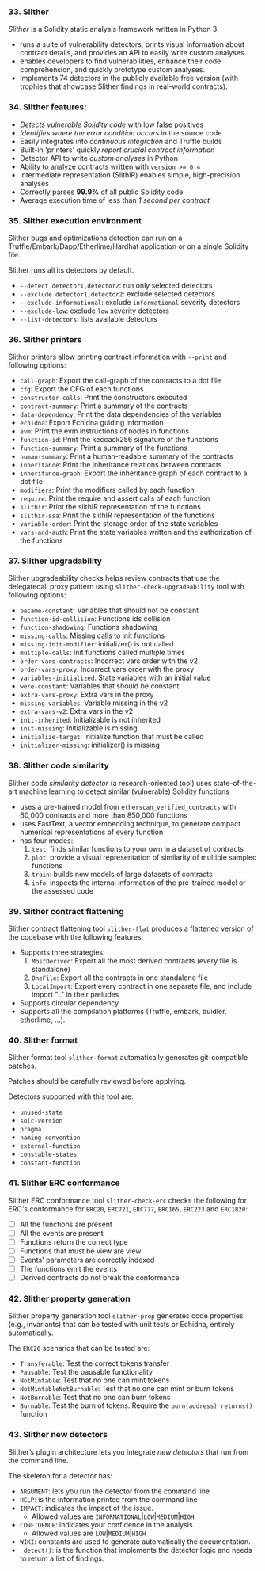 ### 33. Slither

*Slither* is a Solidity static analysis framework written in Python 3.
- runs a suite of vulnerability detectors, prints visual information about contract details, and provides an API to easily write custom analyses.
- enables developers to find vulnerabilities, enhance their code comprehension, and quickly prototype custom analyses.
- implements 74 detectors in the publicly available free version (with trophies that showcase Slither findings in real-world contracts).

### 34. Slither features:

- *Detects vulnerable Solidity code* with low false positives
- *Identifies where the error condition occurs* in the source code
- Easily integrates into *continuous integration* and Truffle builds
- Built-in 'printers' quickly *report crucial contract information*
- Detector API to write *custom analyses* in Python
- Ability to analyze contracts written with `version >= 0.4`
- Intermediate representation (SlithIR) enables simple, high-precision analyses
- Correctly parses **99.9%** of all public Solidity code
- Average execution time of less than *1 second per contract*

### 35. Slither execution environment

Slither bugs and optimizations detection can run on a Truffle/Embark/Dapp/Etherlime/Hardhat application or on a single Solidity file.

Slither runs all its detectors by default.
- `--detect detector1,detector2`: run only selected detectors
- `--exclude detector1,detector2`: exclude selected detectors
- `--exclude-informational`: exclude `informational` severity detectors
- `--exclude-low`: exclude `low` severity detectors
- `--list-detectors`: lists available detectors

### 36. Slither printers

Slither printers allow printing contract information with `--print` and following options:
- `call-graph`: Export the call-graph of the contracts to a dot file
- `cfg`: Export the CFG of each functions
- `constructor-calls`: Print the constructors executed
- `contract-summary`: Print a summary of the contracts
- `data-dependency`: Print the data dependencies of the variables
- `echidna`: Export Echidna guiding information
- `evm`: Print the evm instructions of nodes in functions
- `function-id`: Print the keccack256 signature of the functions
- `function-summary`: Print a summary of the functions
- `human-summary`: Print a human-readable summary of the contracts
- `inheritance`: Print the inheritance relations between contracts
- `inheritance-graph`: Export the inheritance graph of each contract to a dot file
- `modifiers`: Print the modifiers called by each function
- `require`: Print the require and assert calls of each function
- `slithir`: Print the slithIR representation of the functions
- `slithir-ssa`: Print the slithIR representation of the functions          
- `variable-order`: Print the storage order of the state variables
- `vars-and-auth`: Print the state variables written and the authorization of the functions

### 37. Slither upgradability

Slither upgradeability checks helps review contracts that use the delegatecall proxy pattern using `slither-check-upgradeability` tool with following options:
- `became-constant`: Variables that should not be constant
- `function-id-collision`: Functions ids collision
- `function-shadowing`: Functions shadowing
- `missing-calls`: Missing calls to init functions
- `missing-init-modifier`: initializer() is not called
- `multiple-calls`: Init functions called multiple times
- `order-vars-contracts`: Incorrect vars order with the v2
- `order-vars-proxy`: Incorrect vars order with the proxy
- `variables-initialized`: State variables with an initial value
- `were-constant`: Variables that should be constant
- `extra-vars-proxy`: Extra vars in the proxy
- `missing-variables`: Variable missing in the v2
- `extra-vars-v2`: Extra vars in the v2
- `init-inherited`: Initializable is not inherited
- `init-missing`: Initializable is missing
- `initialize-target`: Initialize function that must be called
- `initializer-missing`: initializer() is missing

### 38. Slither code similarity

Slither code *similarity detector* (a research-oriented tool) uses state-of-the-art machine learning to detect similar (vulnerable) Solidity functions
- uses a pre-trained model from `etherscan_verified_contracts` with 60,000 contracts and more than 850,000 functions
- uses FastText, a vector embedding technique, to generate compact numerical representations of every function
- has four modes:
    1. `test`: finds similar functions to your own in a dataset of contracts
    2. `plot`: provide a visual representation of similarity of multiple sampled functions
    3. `train`: builds new models of large datasets of contracts
    4. `info`: inspects the internal information of the pre-trained model or the assessed code

### 39. Slither contract flattening

Slither contract flattening tool `slither-flat` produces a flattened version of the codebase with the following features:
- Supports three strategies:
    1. `MostDerived`: Export all the most derived contracts (every file is standalone)
    2. `OneFile`: Export all the contracts in one standalone file
    3. `LocalImport`: Export every contract in one separate file, and include import ".." in their preludes
- Supports circular dependency
- Supports all the compilation platforms (Truffle, embark, buidler, etherlime, ...).

### 40. Slither format

Slither format tool `slither-format` automatically generates git-compatible patches.

Patches should be carefully reviewed before applying.

Detectors supported with this tool are:
- `unused-state`
- `solc-version`
- `pragma`
- `naming-convention`
- `external-function`
- `constable-states`
- `constant-function`

### 41. Slither ERC conformance

Slither ERC conformance tool `slither-check-erc` checks the following for ERC's conformance for `ERC20`, `ERC721`, `ERC777`, `ERC165`, `ERC223` and `ERC1820`:
- [ ] All the functions are present
- [ ] All the events are present
- [ ] Functions return the correct type
- [ ] Functions that must be view are view
- [ ] Events' parameters are correctly indexed
- [ ] The functions emit the events
- [ ] Derived contracts do not break the conformance

### 42. Slither property generation

Slither property generation tool `slither-prop` generates code properties (e.g., invariants) that can be tested with unit tests or Echidna, entirely automatically.

The `ERC20` scenarios that can be tested are:
- `Transferable`: Test the correct tokens transfer
- `Pausable`: Test the pausable functionality
- `NotMintable`: Test that no one can mint tokens
- `NotMintableNotBurnable`: Test that no one can mint or burn tokens
- `NotBurnable`: Test that no one can burn tokens
- `Burnable`: Test the burn of tokens. Require the `burn(address) returns()` function

### 43. Slither new detectors  

Slither’s plugin architecture lets you integrate *new detectors* that run from the command line.

The skeleton for a detector has:
- `ARGUMENT`: lets you run the detector from the command line
- `HELP`: is the information printed from the command line
- `IMPACT`: indicates the impact of the issue.
    - Allowed values are `INFORMATIONAL`|`LOW`|`MEDIUM`|`HIGH`
- `CONFIDENCE`: indicates your confidence in the analysis.
    - Allowed values are `LOW`|`MEDIUM`|`HIGH`
- `WIKI`: constants are used to generate automatically the documentation.
- `_detect()`: is the function that implements the detector logic and needs to return a list of findings.
